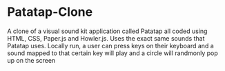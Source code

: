 # Patatap-Clone

A clone of a visual sound kit application called Patatap all coded using HTML, CSS, Paper.js and Howler.js. Uses the exact same sounds that Patatap uses. Locally run, a user can press keys on their keyboard and a sound mapped to that certain key will play and a circle will randmonly pop up on the screen
